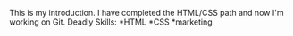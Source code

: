 This is my introduction.
I have completed the HTML/CSS path and now I'm working on Git.
Deadly Skills:
*HTML
*CSS
*marketing